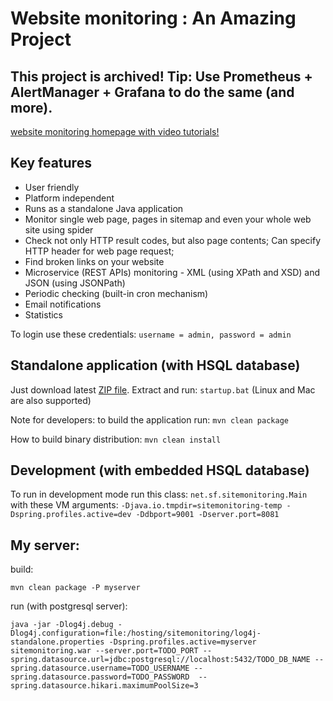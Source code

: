<h1>Website monitoring : An Amazing Project</h1>

<h2>
	This project is archived! Tip: Use Prometheus + AlertManager + Grafana to do the same (and more).
</h2>

<p>
<a href="http://sitemonitoring.sourceforge.net/" target="_blank">website monitoring homepage with video tutorials!</a>
</p>

<h2>Key features</h2>

<ul>
	<li>User friendly</li>
	<li>Platform independent</li>
	<li>Runs as a standalone Java application</li>
	<li>Monitor single web page, pages in sitemap and even your whole web site using spider</li>
	<li>Check not only HTTP result codes, but also page contents; Can specify HTTP header for web page request;</li>
	<li>Find broken links on your website</li>
	<li>Microservice (REST APIs) monitoring - XML (using XPath and XSD) and JSON (using JSONPath)</li>
	<li>Periodic checking (built-in cron mechanism)</li>
	<li>Email notifications</li>
	<li>Statistics</li>
</ul>

<p>To login use these credentials: <code>username = admin, password = admin</code></p>

<h2>Standalone application (with HSQL database)</h2>

<p>Just download latest <a href="https://github.com/jirkapinkas/sitemonitoring-production/releases" target="_blank">ZIP file</a>. 
Extract and run: <code>startup.bat</code> (Linux and Mac are also supported)</p>
</p>

<p>Note for developers: to build the application run: <code>mvn clean package</code>

<p>How to build binary distribution: <code>mvn clean install</code></p>

<h2>Development (with embedded HSQL database)</h2>

<p>To run in development mode run this class: <code>net.sf.sitemonitoring.Main</code> <br />
with these VM arguments: <code>-Djava.io.tmpdir=sitemonitoring-temp -Dspring.profiles.active=dev -Ddbport=9001 -Dserver.port=8081</code></p>

<h2>My server:</h2>

build:

`mvn clean package -P myserver`

run (with postgresql server):

`java -jar -Dlog4j.debug -Dlog4j.configuration=file:/hosting/sitemonitoring/log4j-standalone.properties -Dspring.profiles.active=myserver sitemonitoring.war --server.port=TODO_PORT --spring.datasource.url=jdbc:postgresql://localhost:5432/TODO_DB_NAME --spring.datasource.username=TODO_USERNAME --spring.datasource.password=TODO_PASSWORD  --spring.datasource.hikari.maximumPoolSize=3`
